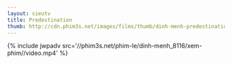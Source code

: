 ```yaml
---
layout: sieutv
title: Predestination
thumb: http://cdn.phim3s.net/images/films/thumb/dinh-menh-predestination-2014.jpg
---
```

{% include jwpadv src='//phim3s.net/phim-le/dinh-menh_8116/xem-phim//video.mp4' %}
